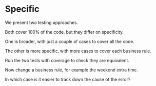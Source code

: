 # Specific

We present two testing approaches.

Both cover 100% of the code, but they differ on specificity.

One is broader, with just a couple of cases to cover all the code.

The other is more specific, with more cases to cover each business rule.

Run the two tests with coverage to check they are equivalent.

Now change a business rule, for example the weekend extra time.

In which case is it easier to track down the cause of the error?